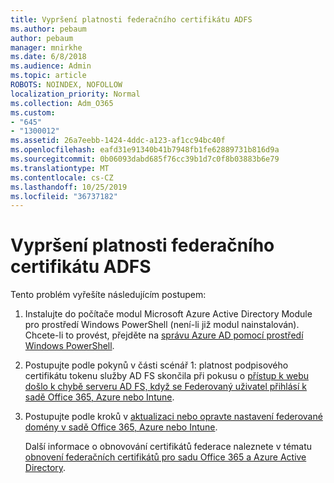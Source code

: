 ```yaml
---
title: Vypršení platnosti federačního certifikátu ADFS
ms.author: pebaum
author: pebaum
manager: mnirkhe
ms.date: 6/8/2018
ms.audience: Admin
ms.topic: article
ROBOTS: NOINDEX, NOFOLLOW
localization_priority: Normal
ms.collection: Adm_O365
ms.custom:
- "645"
- "1300012"
ms.assetid: 26a7eebb-1424-4ddc-a123-af1cc94bc40f
ms.openlocfilehash: eafd31e91340b41b7948fb1fe62889731b816d9a
ms.sourcegitcommit: 0b06093dabd685f76cc39b1d7c0f8b03883b6e79
ms.translationtype: MT
ms.contentlocale: cs-CZ
ms.lasthandoff: 10/25/2019
ms.locfileid: "36737182"
---
```

# <a name="adfs-federation-certificate-expiring"></a>Vypršení platnosti federačního certifikátu ADFS

Tento problém vyřešíte následujícím postupem:
  
1. Instalujte do počítače modul Microsoft Azure Active Directory Module pro prostředí Windows PowerShell (není-li již modul nainstalován). Chcete-li to provést, přejděte na [správu Azure AD pomocí prostředí Windows PowerShell](https://aka.ms/aadposh).

2. Postupujte podle pokynů v části scénář 1: platnost podpisového certifikátu tokenu služby AD FS skončila při pokusu o [přístup k webu došlo k chybě serveru AD FS, když se Federovaný uživatel přihlásí k sadě Office 365, Azure nebo Intune](https://support.microsoft.com/help/2713898/there-was-a-problem-accessing-the-site-error-from-ad-fs-when-a-federat).

3. Postupujte podle kroků v [aktualizaci nebo opravte nastavení federované domény v sadě Office 365, Azure nebo Intune](https://docs.microsoft.com/office365/troubleshoot/security/update-federated-domain-office-365).

    Další informace o obnovování certifikátů federace naleznete v tématu [obnovení federačních certifikátů pro sadu Office 365 a Azure Active Directory](https://docs.microsoft.com/azure/active-directory/connect/active-directory-aadconnect-o365-certs).

